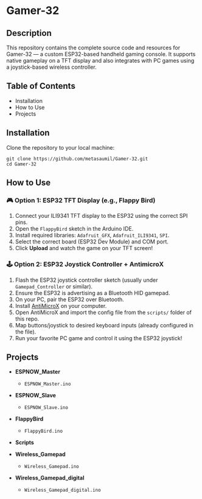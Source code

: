 <h1>Gamer-32</h1>

<h2>Description</h2>
<p>This repository contains the complete source code and resources for Gamer-32 — a custom ESP32-based handheld gaming console. It supports native gameplay on a TFT display and also integrates with PC games using a joystick-based wireless controller.</p>

<h2>Table of Contents</h2>
<ul>
    <li>Installation</li>
    <li>How to Use</li>
    <li>Projects</li>
</ul>

<h2>Installation</h2>
<p>Clone the repository to your local machine:</p>
<pre><code>git clone https://github.com/metasaumil/Gamer-32.git
cd Gamer-32
</code></pre>

<h2>How to Use</h2>

<h3>🎮 Option 1: ESP32 TFT Display (e.g., Flappy Bird)</h3>
<ol>
    <li>Connect your ILI9341 TFT display to the ESP32 using the correct SPI pins.</li>
    <li>Open the <code>FlappyBird</code> sketch in the Arduino IDE.</li>
    <li>Install required libraries: <code>Adafruit_GFX</code>, <code>Adafruit_ILI9341</code>, <code>SPI</code>.</li>
    <li>Select the correct board (ESP32 Dev Module) and COM port.</li>
    <li>Click <strong>Upload</strong> and watch the game on your TFT screen!</li>
</ol>

<h3>🕹️ Option 2: ESP32 Joystick Controller + AntimicroX</h3>
<ol>
    <li>Flash the ESP32 joystick controller sketch (usually under <code>Gamepad_Controller</code> or similar).</li>
    <li>Ensure the ESP32 is advertising as a Bluetooth HID gamepad.</li>
    <li>On your PC, pair the ESP32 over Bluetooth.</li>
    <li>Install <a href="https://github.com/AntiMicroX/antimicrox">AntiMicroX</a> on your computer.</li>
    <li>Open AntiMicroX and import the config file from the <code>scripts/</code> folder of this repo.</li>
    <li>Map buttons/joystick to desired keyboard inputs (already configured in the file).</li>
    <li>Run your favorite PC game and control it using the ESP32 joystick!</li>
</ol>

<h2>Projects</h2>

- **ESPNOW_Master**
  - `ESPNOW_Master.ino`

- **ESPNOW_Slave**
  - `ESPNOW_Slave.ino`

- **FlappyBird**
  - `FlappyBird.ino`

- **Scripts**

- **Wireless_Gamepad**
  - `Wireless_Gamepad.ino`

- **Wireless_Gamepad_digital**
  - `Wireless_Gamepad_digital.ino`

